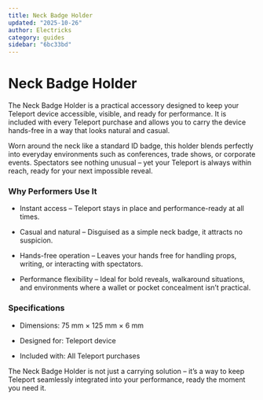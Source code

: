 ```yaml
---
title: Neck Badge Holder
updated: "2025-10-26"
author: Electricks
category: guides
sidebar: "6bc33bd"
---
```


# Neck Badge Holder

The Neck Badge Holder is a practical accessory designed to keep your Teleport device accessible, visible, and ready for performance. It is included with every Teleport purchase and allows you to carry the device hands-free in a way that looks natural and casual.

Worn around the neck like a standard ID badge, this holder blends perfectly into everyday environments such as conferences, trade shows, or corporate events. Spectators see nothing unusual – yet your Teleport is always within reach, ready for your next impossible reveal.

### Why Performers Use It

- Instant access – Teleport stays in place and performance-ready at all times. 

- Casual and natural – Disguised as a simple neck badge, it attracts no suspicion.

- Hands-free operation – Leaves your hands free for handling props, writing, or interacting with spectators.

- Performance flexibility – Ideal for bold reveals, walkaround situations, and environments where a wallet or pocket concealment isn’t practical.

### Specifications

- Dimensions: 75 mm × 125 mm × 6 mm

- Designed for: Teleport device

- Included with: All Teleport purchases

The Neck Badge Holder is not just a carrying solution – it’s a way to keep Teleport seamlessly integrated into your performance, ready the moment you need it.